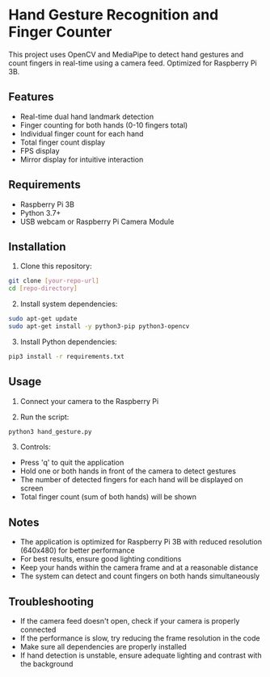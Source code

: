 # Hand Gesture Recognition and Finger Counter

This project uses OpenCV and MediaPipe to detect hand gestures and count fingers in real-time using a camera feed. Optimized for Raspberry Pi 3B.

## Features
- Real-time dual hand landmark detection
- Finger counting for both hands (0-10 fingers total)
- Individual finger count for each hand
- Total finger count display
- FPS display
- Mirror display for intuitive interaction

## Requirements
- Raspberry Pi 3B
- Python 3.7+
- USB webcam or Raspberry Pi Camera Module

## Installation

1. Clone this repository:
```bash
git clone [your-repo-url]
cd [repo-directory]
```

2. Install system dependencies:
```bash
sudo apt-get update
sudo apt-get install -y python3-pip python3-opencv
```

3. Install Python dependencies:
```bash
pip3 install -r requirements.txt
```

## Usage

1. Connect your camera to the Raspberry Pi

2. Run the script:
```bash
python3 hand_gesture.py
```

3. Controls:
- Press 'q' to quit the application
- Hold one or both hands in front of the camera to detect gestures
- The number of detected fingers for each hand will be displayed on screen
- Total finger count (sum of both hands) will be shown

## Notes
- The application is optimized for Raspberry Pi 3B with reduced resolution (640x480) for better performance
- For best results, ensure good lighting conditions
- Keep your hands within the camera frame and at a reasonable distance
- The system can detect and count fingers on both hands simultaneously

## Troubleshooting
- If the camera feed doesn't open, check if your camera is properly connected
- If the performance is slow, try reducing the frame resolution in the code
- Make sure all dependencies are properly installed
- If hand detection is unstable, ensure adequate lighting and contrast with the background